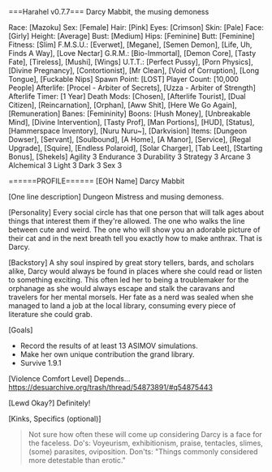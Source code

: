 ===Harahel v0.7.7=== 
Darcy Mabbit, the musing demoness 

Race: [Mazoku] 
Sex: [Female] 
Hair: [Pink] 
Eyes: [Crimson] 
Skin: [Pale] 
Face: [Girly] 
Height: [Average] 
Bust: [Medium] 
Hips: [Feminine] 
Butt: [Feminine] 
Fitness: [Slim] 
F.M.S.U.: [Everwet], [Megane], [Semen Demon], [Life, Uh, Finds A Way], [Love Nectar] 
G.R.M.: [Bio-Immortal], [Demon Core], [Tasty Fate], [Tireless], [Mushi], [Wings] 
U.T.T.: [Perfect Pussy], [Porn Physics], [Divine Pregnancy], [Contortionist], [Mr Clean], [Void of Corruption], [Long Tongue], [Fuckable Nips] 
Spawn Point: [LOST] 
Player Count: [10,000 People] 
Afterlife: [Procel - Arbiter of Secrets], [Uzza - Arbiter of Strength] 
Afterlife Timer: [1 Year] 
Death Mods: [Chosen], [Afterlife Tourist], [Dual Citizen], [Reincarnation], [Orphan], [Aww Shit], [Here We Go Again], [Remuneration] 
Banes: [Femininity] 
Boons: [Hush Money], [Unbreakable Mind], [Divine Intervention], [Tasty Prof], [Man Portions], [HUD], [Status], [Hammerspace Inventory], [Nuru Nuru~], [Darkvision] 
Items: [Dungeon Dowser], [Servant], [Soulbound], [A Home], [A Manor], [Service], [Regal Upgrade], [Squire], [Endless Polaroid], [Solar Charger], [Tab Leet], [Starting Bonus], [Shekels] 
Agility 3 
Endurance 3 
Durability 3 
Strategy 3 
Arcane 3 
Alchemical 3 
Light 3 
Dark 3 
Sex 3


======PROFILE======
[EOH Name]
Darcy Mabbit

[One line description]
Dungeon Mistress and musing demoness.

[Personality]
Every social circle has that one person that will talk ages about things that interest them if they're allowed. The one who walks the line between cute and weird. The one who will show you an adorable picture of their cat and in the next breath tell you exactly how to make anthrax.
That is Darcy.

[Backstory]
A shy soul inspired by great story tellers, bards, and scholars alike, Darcy would always be found in places where she could read or listen to something exciting. This often led her to being a troublemaker for the orphanage as she would always escape and stalk the caravans and travelers for her mental morsels. Her fate as a nerd was sealed when she managed to land a job at the local library, consuming every piece of literature she could grab.

[Goals]
- Record the results of at least 13 ASIMOV simulations.
- Make her own unique contribution the grand library.
- Survive 1.9.1

[Violence Comfort Level]
Depends... https://desuarchive.org/trash/thread/54873891/#q54875443

[Lewd Okay?]
Definitely!

[Kinks, Specifics (optional)]
>Not sure how often these will come up considering Darcy is a face for the faceless.
Do's: Voyeurism, exhibitionism, praise, tentacles, slimes, (some) parasites, oviposition.
Don'ts: "Things commonly considered more detestable than erotic."
